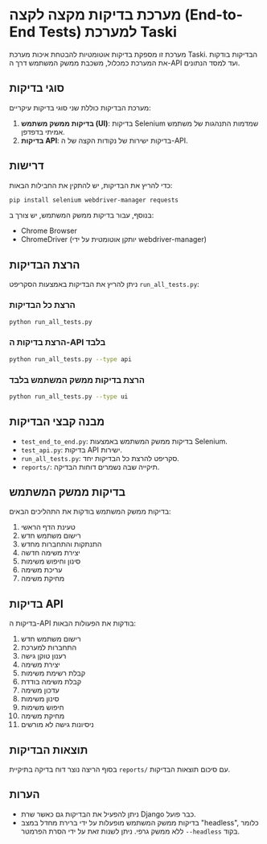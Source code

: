 # מערכת בדיקות מקצה לקצה (End-to-End Tests) למערכת Taski

מערכת זו מספקת בדיקות אוטומטיות להבטחת איכות מערכת Taski. הבדיקות בודקות את המערכת כמכלול, משכבת ממשק המשתמש דרך ה-API ועד למסד הנתונים.

## סוגי בדיקות

מערכת הבדיקות כוללת שני סוגי בדיקות עיקריים:

1. **בדיקות ממשק משתמש (UI)**: בדיקות Selenium שמדמות התנהגות של משתמש אמיתי בדפדפן.
2. **בדיקות API**: בדיקות ישירות של נקודות הקצה של ה-API.

## דרישות

כדי להריץ את הבדיקות, יש להתקין את החבילות הבאות:

```bash
pip install selenium webdriver-manager requests
```

בנוסף, עבור בדיקות ממשק המשתמש, יש צורך ב:
- Chrome Browser
- ChromeDriver (יותקן אוטומטית על ידי webdriver-manager)

## הרצת הבדיקות

ניתן להריץ את הבדיקות באמצעות הסקריפט `run_all_tests.py`:

### הרצת כל הבדיקות

```bash
python run_all_tests.py
```

### הרצת בדיקות ה-API בלבד

```bash
python run_all_tests.py --type api
```

### הרצת בדיקות ממשק המשתמש בלבד

```bash
python run_all_tests.py --type ui
```

## מבנה קבצי הבדיקות

- `test_end_to_end.py`: בדיקות ממשק המשתמש באמצעות Selenium.
- `test_api.py`: בדיקות API ישירות.
- `run_all_tests.py`: סקריפט להרצת כל הבדיקות יחד.
- `reports/`: תיקייה שבה נשמרים דוחות הבדיקה.

## בדיקות ממשק המשתמש

בדיקות ממשק המשתמש בודקות את התהליכים הבאים:

1. טעינת הדף הראשי
2. רישום משתמש חדש
3. התנתקות והתחברות מחדש
4. יצירת משימה חדשה
5. סינון וחיפוש משימות
6. עריכת משימה
7. מחיקת משימה

## בדיקות API

בדיקות ה-API בודקות את הפעולות הבאות:

1. רישום משתמש חדש
2. התחברות למערכת
3. רענון טוקן גישה
4. יצירת משימה
5. קבלת רשימת משימות
6. קבלת משימה בודדת
7. עדכון משימה
8. סינון משימות
9. חיפוש משימות
10. מחיקת משימה
11. ניסיונות גישה לא מורשים

## תוצאות הבדיקות

בסוף הריצה נוצר דוח בדיקה בתיקיית `reports/` עם סיכום תוצאות הבדיקות.

## הערות

- ניתן להפעיל את הבדיקות גם כאשר שרת Django כבר פועל.
- בדיקות ממשק המשתמש מופעלות על ידי ברירת מחדל במצב "headless", כלומר ללא ממשק גרפי. ניתן לשנות זאת על ידי הסרת הפרמטר `--headless` בקוד. 